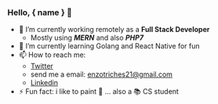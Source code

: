 ### Hello, { name } 👋

- 🔭 I’m currently working remotely as a **Full Stack Developer**
  - Mostly using ***MERN*** and also ***PHP7***
- 🌱 I’m currently learning Golang and React Native for fun
- 📫 How to reach me: 
  - [Twitter](https://twitter.com/TrichesEnzo)
  - send me a email: enzotriches21@gmail.com
  - [Linkedin](https://www.linkedin.com/in/enzo-trich%C3%AAs-88923014b/)
- ⚡ Fun fact: i like to paint :art: 
... also a :books: CS student   
